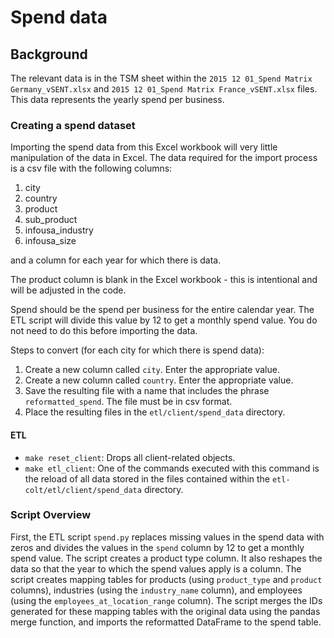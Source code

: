 # Spend data

## Background
The relevant data is in the TSM sheet within the `2015 12 01_Spend Matrix Germany_vSENT.xlsx` and `2015 12 01_Spend Matrix France_vSENT.xlsx` files. This data represents the yearly spend per business. 

### Creating a spend dataset
Importing the spend data from this Excel workbook will very little manipulation of the data in Excel. The data required for the import process is a csv file with the following columns:
 
1. city
2. country
3. product	
4. sub_product	
5. infousa_industry	
6. infousa_size	

and a column for each year for which there is data. 

The product column is blank in the Excel workbook - this is intentional and will be adjusted in the code.

Spend should be the spend per business for the entire calendar year. The ETL script will divide this value by 12 to get a monthly spend value. You do not need to do this before importing the data.

Steps to convert (for each city for which there is spend data): 

1. Create a new column called `city`. Enter the appropriate value.
2. Create a new column called `country`. Enter the appropriate value.
3. Save the resulting file with a name that includes the phrase `reformatted_spend`. The file must be in csv format.
4. Place the resulting files in the `etl/client/spend_data` directory.

#### ETL

 - `make reset_client`: Drops all client-related objects.
 - `make etl_client`: One of the commands executed with this command is the reload of all data stored in the files contained within the `etl-colt/etl/client/spend_data` directory.
 
### Script Overview
 
First, the ETL script `spend.py` replaces missing values in the spend data with zeros and divides the values in the `spend` column by 12 to get a monthly spend value. The script creates a product type column. It also reshapes the data so that the year to which the spend values apply is a column. The script creates mapping tables for products (using `product_type` and `product` columns), industries (using the `industry_name` column), and employees (using the `employees_at_location_range` column). The script merges the IDs generated for these mapping tables with the original data using the pandas merge function, and imports the reformatted DataFrame to the spend table.
 
  

